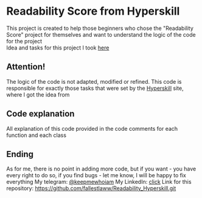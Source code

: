 # Readability Score from Hyperskill

This project is created to help those beginners who chose the "Readability Score" project for themselves and want to understand the logic of the code for the project  
Idea and tasks for this project I took [here ](https://hyperskill.org/study-plan)

## Attention!
The logic of the code is not adapted, modified or refined. This code is responsible for exactly those tasks that were set by the [Hyperskill](https://hyperskill.org/study-plan) site, where I got the idea from

## Code explanation
All explanation of this code provided in the code comments for each function and each class

## Ending

As for me, there is no point in adding more code, but if you want - you have every right to do so, if you find bugs - let me know, I will be happy to fix everything
My telegram: [@keepmewhoiam](https://t.me/keepmewhoiam) 
My LinkedIn: [click](https://www.linkedin.com/in/pavlo-svitenko-a167152bb/)
Link for this repository: https://github.com/fallestlaww/Readability_Hyperskill.git
